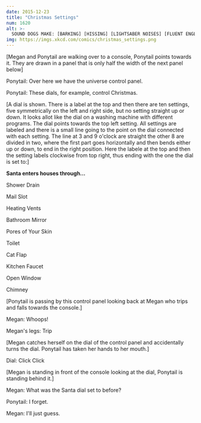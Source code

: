 ```yaml
---
date: 2015-12-23
title: "Christmas Settings"
num: 1620
alt: >-
  SOUND DOGS MAKE: [BARKING] [HISSING] [LIGHTSABER NOISES] [FLUENT ENGLISH] [SWEARING]
img: https://imgs.xkcd.com/comics/christmas_settings.png
---
```

[Megan and Ponytail are walking over to a console, Ponytail points towards it. They are drawn in a panel that is only half the width of the next panel below]

Ponytail: Over here we have the universe control panel.

Ponytail: These dials, for example, control Christmas.

[A dial is shown. There is a label at the top and then there are ten settings, five symmetrically on the left and right side, but no setting straight up or down. It looks allot like the dial on a washing machine with different programs. The dial points towards the top left setting. All settings are labeled and there is a small line going to the point on the dial connected with each setting. The line at 3 and 9 o'clock are straight the other 8 are divided in two, where the first part goes horizontally and then bends either up or down, to end in the right position. Here the labele at the top and then the setting labels clockwise from top right, thus ending with the one the dial is set to:]

**Santa enters houses through...**

Shower Drain

Mail Slot

Heating Vents

Bathroom Mirror

Pores of Your Skin

Toilet

Cat Flap

Kitchen Faucet

Open Window

Chimney

[Ponytail is passing by this control panel looking back at Megan who trips and falls towards the console.]

Megan: Whoops!

Megan's legs: Trip

[Megan catches herself on the dial of the control panel and accidentally turns the dial. Ponytail has taken her hands to her mouth.]

Dial: Click Click

[Megan is standing in front of the console looking at the dial, Ponytail is standing behind it.]

Megan: What was the Santa dial set to before?

Ponytail: I forget.

Megan: I'll just guess.